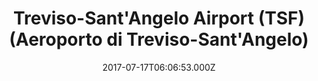 ---
date: 2017-07-17T06:06:53.000Z
title: Treviso-Sant'Angelo Airport (TSF) (Aeroporto di Treviso-Sant'Angelo)
latitude: 45.654818095424304
longitude: 12.204523086547852
url: http://www.trevisoairport.it
category: checkin
---